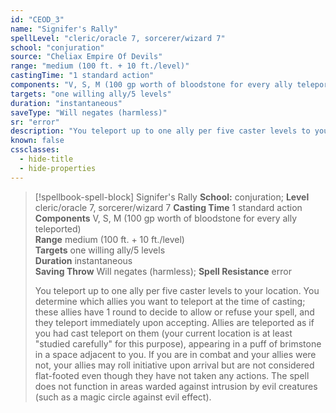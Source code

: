 ```yaml
---
id: "CEOD_3"
name: "Signifer's Rally"
spellLevel: "cleric/oracle 7, sorcerer/wizard 7"
school: "conjuration"
source: "Cheliax Empire Of Devils"
range: "medium (100 ft. + 10 ft./level)"
castingTime: "1 standard action"
components: "V, S, M (100 gp worth of bloodstone for every ally teleported)"
targets: "one willing ally/5 levels"
duration: "instantaneous"
saveType: "Will negates (harmless)"
sr: "error"
description: "You teleport up to one ally per five caster levels to your location.  You determine which allies you want to teleport at the time of casting; these allies have 1 round to decide to allow or refuse your spell, and they teleport immediately upon accepting. Allies are teleported as if you had cast teleport on them (your current location is at least \"studied carefully\" for this purpose), appearing in a puff of brimstone in a space adjacent to you. If you are in combat and your allies were not, your allies may roll initiative upon arrival but are not considered flat-footed even though they have not taken any actions. The spell does not function in areas warded against intrusion by evil creatures (such as a magic circle against evil effect)."
known: false
cssclasses:
  - hide-title
  - hide-properties
---
```


> [!spellbook-spell-block] Signifer's Rally
> **School:** conjuration; **Level** cleric/oracle 7, sorcerer/wizard 7
> **Casting Time** 1 standard action  
> **Components** V, S, M (100 gp worth of bloodstone for every ally teleported)  
> **Range** medium (100 ft. + 10 ft./level)  
> **Targets** one willing ally/5 levels  
> **Duration** instantaneous  
> **Saving Throw** Will negates (harmless); **Spell Resistance** error
> 
> You teleport up to one ally per five caster levels to your location.  You determine which allies you want to teleport at the time of casting; these allies have 1 round to decide to allow or refuse your spell, and they teleport immediately upon accepting. Allies are teleported as if you had cast teleport on them (your current location is at least "studied carefully" for this purpose), appearing in a puff of brimstone in a space adjacent to you. If you are in combat and your allies were not, your allies may roll initiative upon arrival but are not considered flat-footed even though they have not taken any actions. The spell does not function in areas warded against intrusion by evil creatures (such as a magic circle against evil effect).